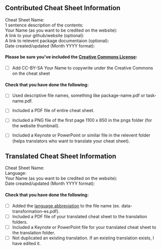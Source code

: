 <!-- Thank you for contributing a cheat sheet! 🎉   
Cheat sheets are usually added in bursts so don't worry if your pull request sits for a little bit! 
Please fill out whichever section is relevent below and feel free to delete the irrelevent option. -->


<!-- NEW OR UPDATED CONTRIBUTED CHEAT SHEETS -->
<!-- Please fill out the fields below: -->

## Contributed Cheat Sheet Information
Cheat Sheet Name:  
1 sentence description of the contents:  
Your Name (as you want to be credited on the website):  
A link to your github/website (optional):  
A link to relevent package documentaion (optional):  
Date created/updated (Month YYYY format):  

<!-- Please keep the below portion in your pull reuqest, and check `[x]` the applicable boxes. -->
#### Please be sure you've included the [Creative Commons License](https://creativecommons.org/licenses/by/4.0/):
- [ ] Add CC-BY-SA Your Name to copywrite under the Creative Commons on the cheat sheet

#### Check that you have done the following:
- [ ] Used descriptive file names, something like package-name.pdf or task-name.pdf.
- [ ] Included a PDF file of entire cheat sheet.
- [ ] Included a PNG file of the first page 1100 x 850 in the pngs folder (for the website thumbnail).
- [ ] Included a Keynote or PowerPoint or similar file in the relevent folder (helps translators who want to translate your cheat sheet).
 
 
<!-- NEW OR UPDATED TRANSLATIONS -->
<!-- Please fill out the fields below: -->
## Translated Cheat Sheet Information
Cheat Sheet Name:  
Language:  
Your Name (as you want to be credited on the website):  
Date created/updated (Month YYYY format):

<!-- Please keep the below portion in your issue, and check `[x]` the applicable boxes. -->
#### Check that you have done the following:
- [ ] Added the [language abbreviation](https://en.wikipedia.org/wiki/List_of_ISO_639-1_codes) to the file name (ex. data-transformation-es.pdf).
- [ ] Included a PDF file of your translated cheat sheet to the translation folders.
- [ ] Included a Keynote or PowerPoint file for your translated cheat sheet to the translation folder.
- [ ] Not duplicated an existing translation. If an existing translation exists, I have edited it.

